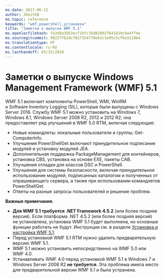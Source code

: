 ```yaml
---
ms.date: 2017-06-12
author: JKeithB
ms.topic: reference
keywords: "wmf,powershell,установка"
title: "Заметки о выпуске WMF 5.1"
ms.openlocfilehash: fa3d9a3563ecf1bfc76d82b027641d19c9a4ff4e
ms.sourcegitcommit: 99227f62dcf827354770eb2c3e95c5cf6a3118b4
ms.translationtype: HT
ms.contentlocale: ru-RU
ms.lasthandoff: 03/15/2018
---
```

# <a name="windows-management-framework-wmf-51-release-notes"></a>Заметки о выпуске Windows Management Framework (WMF) 5.1 #

WMF 5.1 включает компоненты PowerShell, WMI, WinRM и Software Inventory Logging (SIL), которые были выпущены с Windows Server 2016.
Службу WMF 5.1 можно установить на Windows 7, Windows 8.1, Windows Server 2008 R2, 2012 и 2012 R2; она предоставляет ряд улучшений в WMF 5.0 RTM, включая следующие:

- Новые командлеты: локальные пользователи и группы; Get-ComputerInfo.
- Улучшения PowerShellGet включают принудительное подписание модулей и установку модулей JEA.
- Дополнительная поддержка PackageManagement для контейнеров, установка CBS, установка на основе EXE, пакеты CAB.
- Улучшения отладки для классов DSC и PowerShell.
- Улучшения для системы безопасности, включая принудительное использование модулей, подписанных каталогом и полученных от опрашивающего сервера, а также при использовании командлетов PowerShellGet.
- Ответы на разные запросы пользователей и решение проблем.

**Важные примечания.**

- **Для WMF 5.1 требуется .NET Framework 4.5.2** (или более поздняя версия). Если платформа .NET 4.5.2 (или более поздняя версия) не установлена, установка WMF 5.1 будет выполнена, но основные функции работать не будут. Инструкции см. в разделе [Установка и настройка WMF 5.1](https://msdn.microsoft.com/powershell/wmf/5.1/install-configure).
- Перед установкой WMF 5.1 RTM нужно удалить предварительную версию WMF 5.1.
- WMF 5.1 можно установить непосредственно на WMF 5.0 или WMF 4.0.
- Устанавливать WMF 4.0 перед установкой WMF 5.1 в Windows 7 и Windows Server 2008 R2 __не требуется__. Эта проблема имела место для предварительной версии WMF 5.1 и была устранена.  


